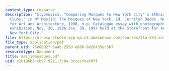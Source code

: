 ```yaml
---
content_type: resource
description: 'Slyomovics, "Comparing Mosques to New York City''s Ethnic and Social
  Clubs," in NY Masjid: The Mosques of New York. Ed. Jerrilyn Dodds. New York: Storefront
  for Art and Architecture, 1996, n.p. Catalogue essay with photographs for a museum
  exhibition, Nov. 30, 1996-Jan. 30, 1997 held at the Storefront for Art and Architecture,
  New York City.'
file: https://ol-ocw-studio-app-qa.s3.amazonaws.com/courses/21a-453-anthropology-of-the-middle-east-spring-2004/e1b186b8cb9792113c8a3ccecfeaf0ff_masjidmosques.pdf
file_type: application/pdf
parent_uid: 75e0602f-6aab-255d-e60b-9e26435ec367
resourcetype: Document
title: masjidmosques.pdf
uid: e1b186b8-cb97-9211-3c8a-3ccecfeaf0ff
---
```


